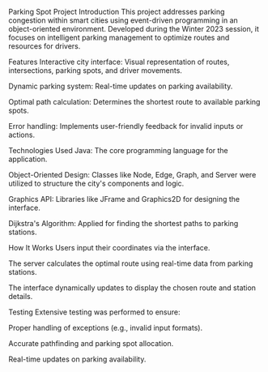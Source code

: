 Parking Spot Project
Introduction
This project addresses parking congestion within smart cities using event-driven programming in an object-oriented environment. Developed during the Winter 2023 session, it focuses on intelligent parking management to optimize routes and resources for drivers.

Features
Interactive city interface: Visual representation of routes, intersections, parking spots, and driver movements.

Dynamic parking system: Real-time updates on parking availability.

Optimal path calculation: Determines the shortest route to available parking spots.

Error handling: Implements user-friendly feedback for invalid inputs or actions.

Technologies Used
Java: The core programming language for the application.

Object-Oriented Design: Classes like Node, Edge, Graph, and Server were utilized to structure the city's components and logic.

Graphics API: Libraries like JFrame and Graphics2D for designing the interface.

Dijkstra's Algorithm: Applied for finding the shortest paths to parking stations.

How It Works
Users input their coordinates via the interface.

The server calculates the optimal route using real-time data from parking stations.

The interface dynamically updates to display the chosen route and station details.

Testing
Extensive testing was performed to ensure:

Proper handling of exceptions (e.g., invalid input formats).

Accurate pathfinding and parking spot allocation.

Real-time updates on parking availability.
